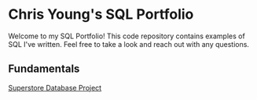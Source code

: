 # Chris Young's SQL Portfolio
Welcome to my SQL Portfolio!  This code repository contains examples of SQL I've written.  Feel free to take a look and reach out with any questions.

## Fundamentals

[Superstore Database Project](https://github.com/reachchrisyoung/SQL/blob/main/Superstore%20Database%20Project) 
